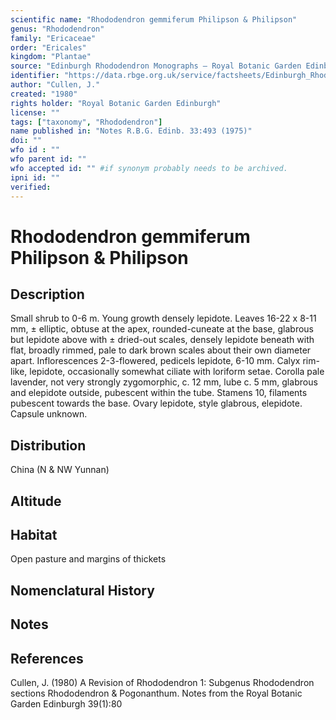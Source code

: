 ```yaml
---
scientific name: "Rhododendron gemmiferum Philipson & Philipson"
genus: "Rhododendron"
family: "Ericaceae"
order: "Ericales"
kingdom: "Plantae"
source: "Edinburgh Rhododendron Monographs – Royal Botanic Garden Edinburgh"
identifier: "https://data.rbge.org.uk/service/factsheets/Edinburgh_Rhododendron_Monographs.xhtml"
author: "Cullen, J."
created: "1980"
rights holder: "Royal Botanic Garden Edinburgh"
license: ""
tags: ["taxonomy", "Rhododendron"]
name published in: "Notes R.B.G. Edinb. 33:493 (1975)"
doi: ""
wfo id : ""
wfo parent id: ""
wfo accepted id: "" #if synonym probably needs to be archived.                      
ipni id: ""
verified:
---
```


                       

# Rhododendron gemmiferum Philipson & Philipson

## Description
Small shrub to 0-6 m. Young growth densely lepidote. Leaves 16-22 x 8-11 mm, ± elliptic, obtuse at the apex, rounded-cuneate at the base, glabrous but lepidote above with ± dried-out scales, densely lepidote beneath with flat, broadly rimmed, pale to dark brown scales about their own diameter apart. Inflorescences 2-3-flowered, pedicels lepidote, 6-10 mm. Calyx rim-like, lepidote, occasionally somewhat ciliate with loriform setae. Corolla pale lavender, not very strongly zygomorphic, c. 12 mm, lube c. 5 mm, glabrous and elepidote outside, pubescent within the tube. Stamens 10, filaments pubescent towards the base. Ovary lepidote, style glabrous, elepidote. Capsule unknown.

## Distribution
China (N & NW Yunnan)

## Altitude


## Habitat
Open pasture and margins of thickets

## Nomenclatural History

                       
## Notes


## References

Cullen, J. (1980) A Revision of Rhododendron 1: Subgenus Rhododendron sections Rhododendron & Pogonanthum. Notes from the Royal Botanic Garden Edinburgh 39(1):80
